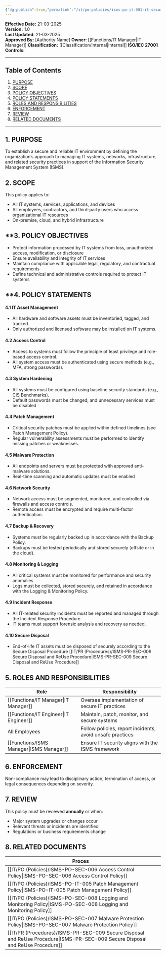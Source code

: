 ```yaml
---
{"dg-publish":true,"permalink":"/it/po-policies/isms-po-it-001-it-security-policy/","tags":["policy","security"]}
---
```


**Effective Date:** 21-03-2025  
**Version:** 1.0  
**Last Updated:** 21-03-2025  
**Approved By:** [Authority Name]
**Owner:** [[Functions/IT Manager\|IT Manager]]
**Classification:** [[Classification/Internal\|Internal]]
**ISO/IEC 27001 Controls:** 

---
## **Table of Contents**  
1. [PURPOSE](#purpose)  
2. [SCOPE](#scope)  
3. [POLICY OBJECTIVES](#policy-objectives)  
4. [POLICY STATEMENTS](#policy-statements)  
5. [ROLES AND RESPONSIBILITIES](#roles-and-responsibilites)  
6. [ENFORCEMENT](#enforcement)  
7. [REVIEW](#review)  
8. [RELATED DOCUMENTS](#related-documents)  
---
## **1. PURPOSE**  
To establish a secure and reliable IT environment by defining the organization’s approach to managing IT systems, networks, infrastructure, and related security practices in support of the Information Security Management System (ISMS).
## **2. SCOPE**
This policy applies to:

- All IT systems, services, applications, and devices
- All employees, contractors, and third-party users who access organizational IT resources
- On-premise, cloud, and hybrid infrastructure
 
## **3. POLICY OBJECTIVES 
- Protect information processed by IT systems from loss, unauthorized access, modification, or disclosure
- Ensure availability and integrity of IT services
- Maintain compliance with applicable legal, regulatory, and contractual requirements
- Define technical and administrative controls required to protect IT systems
## **4. POLICY STATEMENTS

#### 4.1 IT Asset Management
- All hardware and software assets must be inventoried, tagged, and tracked.
- Only authorized and licensed software may be installed on IT systems.
#### 4.2 Access Control
- Access to systems must follow the principle of least privilege and role-based access control.
- All system access must be authenticated using secure methods (e.g., MFA, strong passwords).
#### 4.3 System Hardening
- All systems must be configured using baseline security standards (e.g., CIS Benchmarks).
- Default passwords must be changed, and unnecessary services must be disabled
#### 4.4 Patch Management
- Critical security patches must be applied within defined timelines (see Patch Management Policy).
- Regular vulnerability assessments must be performed to identify missing patches or weaknesses.
#### 4.5 Malware Protection
- All endpoints and servers must be protected with approved anti-malware solutions.
- Real-time scanning and automatic updates must be enabled
#### 4.6 Network Security
- Network access must be segmented, monitored, and controlled via firewalls and access controls.
- Remote access must be encrypted and require multi-factor authentication.
#### 4.7 Backup & Recovery
- Systems must be regularly backed up in accordance with the Backup Policy.
- Backups must be tested periodically and stored securely (offsite or in the cloud).

#### 4.8 Monitoring & Logging
- All critical systems must be monitored for performance and security anomalies.
- Logs must be collected, stored securely, and retained in accordance with the Logging & Monitoring Policy.
#### 4.9 Incident Response
- All IT-related security incidents must be reported and managed through the Incident Response Procedure.
- IT teams must support forensic analysis and recovery as needed.
#### 4.10 Secure Disposal

- End-of-life IT assets must be disposed of securely according to the Secure Disposal Procedure [[IT/PR (Procedures)/ISMS-PR-SEC-009 Secure Disposal and ReUse Procedure\|ISMS-PR-SEC-009 Secure Disposal and ReUse Procedure]]
## **5. ROLES AND RESPONSIBILITIES**

| **Role**         | **Responsibility**                                        |
| ---------------- | --------------------------------------------------------- |
| [[Functions/IT Manager\|IT Manager]]   | Oversee implementation of secure IT practices             |
| [[Functions/IT Engineer\|IT Engineer]]  | Maintain, patch, monitor, and secure systems              |
| All Employees    | Follow policies, report incidents, avoid unsafe practices |
| [[Functions/ISMS Manager\|ISMS Manager]] | Ensure IT security aligns with the ISMS framework         |

## **6. ENFORCEMENT**  
Non-compliance may lead to disciplinary action, termination of access, or legal consequences depending on severity.
## **7. REVIEW**  
This policy must be reviewed **annually** or when:
- Major system upgrades or changes occur
- Relevant threats or incidents are identified
- Regulations or business requirements change

## 8. RELATED DOCUMENTS  

| Proces                                                   |     |
| -------------------------------------------------------- | --- |
| [[IT/PO (Policies)/ISMS-PO-SEC-006 Access Control Policy\|ISMS-PO-SEC-006 Access Control Policy]]                |     |
| [[IT/PO (Policies)/ISMS-PO-IT-005 Patch Management Policy\|ISMS-PO-IT-005 Patch Management Policy]]                |     |
| [[IT/PO (Policies)/ISMS-PO-SEC-008 Logging and Monitoring Policy\|ISMS-PO-SEC-008 Logging and Monitoring Policy]]        |     |
| [[IT/PO (Policies)/ISMS-PO-SEC-007 Malware Protection Policy\|ISMS-PO-SEC-007 Malware Protection Policy]]            |     |
| [[IT/PR (Procedures)/ISMS-PR-SEC-009 Secure Disposal and ReUse Procedure\|ISMS-PR-SEC-009 Secure Disposal and ReUse Procedure]] |     |












